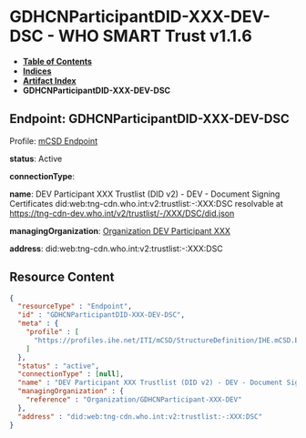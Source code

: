 # GDHCNParticipantDID-XXX-DEV-DSC - WHO SMART Trust v1.1.6

* [**Table of Contents**](toc.md)
* [**Indices**](indices.md)
* [**Artifact Index**](artifacts.md)
* **GDHCNParticipantDID-XXX-DEV-DSC**

## Endpoint: GDHCNParticipantDID-XXX-DEV-DSC

Profile: [mCSD Endpoint](https://profiles.ihe.net/ITI/mCSD/4.0.0/StructureDefinition-IHE.mCSD.Endpoint.html)

**status**: Active

**connectionType**: 

**name**: DEV Participant XXX Trustlist (DID v2) - DEV - Document Signing Certificates did:web:tng-cdn.who.int:v2:trustlist:-:XXX:DSC resolvable at https://tng-cdn-dev.who.int/v2/trustlist/-/XXX/DSC/did.json

**managingOrganization**: [Organization DEV Participant XXX](Organization-GDHCNParticipant-XXX-DEV.md)

**address**: did:web:tng-cdn.who.int:v2:trustlist:-:XXX:DSC



## Resource Content

```json
{
  "resourceType" : "Endpoint",
  "id" : "GDHCNParticipantDID-XXX-DEV-DSC",
  "meta" : {
    "profile" : [
      "https://profiles.ihe.net/ITI/mCSD/StructureDefinition/IHE.mCSD.Endpoint"
    ]
  },
  "status" : "active",
  "connectionType" : [null],
  "name" : "DEV Participant XXX Trustlist (DID v2) - DEV - Document Signing Certificates\ndid:web:tng-cdn.who.int:v2:trustlist:-:XXX:DSC\nresolvable at https://tng-cdn-dev.who.int/v2/trustlist/-/XXX/DSC/did.json",
  "managingOrganization" : {
    "reference" : "Organization/GDHCNParticipant-XXX-DEV"
  },
  "address" : "did:web:tng-cdn.who.int:v2:trustlist:-:XXX:DSC"
}

```
